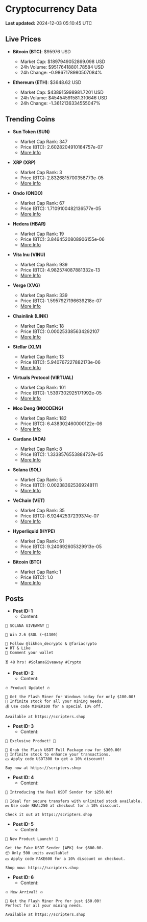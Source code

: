 # Cryptocurrency Data

**Last updated:** 2024-12-03 05:10:45 UTC

## Live Prices
- **Bitcoin (BTC)**: $95976 USD
  - Market Cap: $1897949052869.098 USD
  - 24h Volume: $95176418801.78584 USD
  - 24h Change: -0.9867178980507084%

- **Ethereum (ETH)**: $3648.62 USD
  - Market Cap: $438915998981.7201 USD
  - 24h Volume: $45454591581.310646 USD
  - 24h Change: -1.3612136334555047%

## Trending Coins
- **Sun Token (SUN)**
  - Market Cap Rank: 347
  - Price (BTC): 2.6028204910164757e-07
  - [More Info](https://www.coingecko.com/en/coins/sun-token)

- **XRP (XRP)**
  - Market Cap Rank: 3
  - Price (BTC): 2.8326815700358773e-05
  - [More Info](https://www.coingecko.com/en/coins/xrp)

- **Ondo (ONDO)**
  - Market Cap Rank: 67
  - Price (BTC): 1.7109100482136577e-05
  - [More Info](https://www.coingecko.com/en/coins/ondo)

- **Hedera (HBAR)**
  - Market Cap Rank: 19
  - Price (BTC): 3.8464520808906155e-06
  - [More Info](https://www.coingecko.com/en/coins/hedera)

- **Vita Inu (VINU)**
  - Market Cap Rank: 939
  - Price (BTC): 4.982574087881332e-13
  - [More Info](https://www.coingecko.com/en/coins/vita-inu)

- **Verge (XVG)**
  - Market Cap Rank: 339
  - Price (BTC): 1.5957927196639218e-07
  - [More Info](https://www.coingecko.com/en/coins/verge)

- **Chainlink (LINK)**
  - Market Cap Rank: 18
  - Price (BTC): 0.000253385634292107
  - [More Info](https://www.coingecko.com/en/coins/chainlink)

- **Stellar (XLM)**
  - Market Cap Rank: 13
  - Price (BTC): 5.940767227882173e-06
  - [More Info](https://www.coingecko.com/en/coins/stellar)

- **Virtuals Protocol (VIRTUAL)**
  - Market Cap Rank: 101
  - Price (BTC): 1.5397302925171992e-05
  - [More Info](https://www.coingecko.com/en/coins/virtual-protocol)

- **Moo Deng (MOODENG)**
  - Market Cap Rank: 182
  - Price (BTC): 6.438302460000122e-06
  - [More Info](https://www.coingecko.com/en/coins/moo-deng)

- **Cardano (ADA)**
  - Market Cap Rank: 8
  - Price (BTC): 1.3338576553884737e-05
  - [More Info](https://www.coingecko.com/en/coins/cardano)

- **Solana (SOL)**
  - Market Cap Rank: 5
  - Price (BTC): 0.002383625369248111
  - [More Info](https://www.coingecko.com/en/coins/solana)

- **VeChain (VET)**
  - Market Cap Rank: 35
  - Price (BTC): 6.92442537239374e-07
  - [More Info](https://www.coingecko.com/en/coins/vechain)

- **Hyperliquid (HYPE)**
  - Market Cap Rank: 61
  - Price (BTC): 9.240692605329913e-05
  - [More Info](https://www.coingecko.com/en/coins/hyperliquid)

- **Bitcoin (BTC)**
  - Market Cap Rank: 1
  - Price (BTC): 1.0
  - [More Info](https://www.coingecko.com/en/coins/bitcoin)

## Posts
- **Post ID: 1**
  - Content:
```
🚀 SOLANA GIVEAWAY 🚀

🎁 Win 2.6 $SOL (~$1300)

🤝 Follow @likhon_decrypto & @fariacrypto
❤️ RT & Like
💬 Comment your wallet

⏳ 48 hrs! #SolanaGiveaway #Crypto
```

- **Post ID: 2**
  - Content:
```
🔥 Product Update! 🔥

🚀 Get the Flash Miner for Windows today for only $100.00!
🔋 Infinite stock for all your mining needs.
💰 Use code MINER100 for a special 10% off.

Available at https://scripters.shop
```

- **Post ID: 3**
  - Content:
```
🎁 Exclusive Product! 🎁

💸 Grab the Flash USDT Full Package now for $300.00!
🎉 Infinite stock to enhance your transactions.
💵 Apply code USDT300 to get a 10% discount!

Buy now at https://scripters.shop
```

- **Post ID: 4**
  - Content:
```
💎 Introducing the Real USDT Sender for $250.00!

💼 Ideal for secure transfers with unlimited stock available.
💵 Use code REAL250 at checkout for a 10% discount.

Check it out at https://scripters.shop
```

- **Post ID: 5**
  - Content:
```
🚀 New Product Launch! 🚀

Get the Fake USDT Sender [APK] for $600.00.
📦 Only 500 units available!
💵 Apply code FAKE600 for a 10% discount on checkout.

Shop now: https://scripters.shop
```

- **Post ID: 6**
  - Content:
```
🔥 New Arrival! 🔥

💸 Get the Flash Miner Pro for just $50.00!
Perfect for all your mining needs.

Available at https://scripters.shop
```


